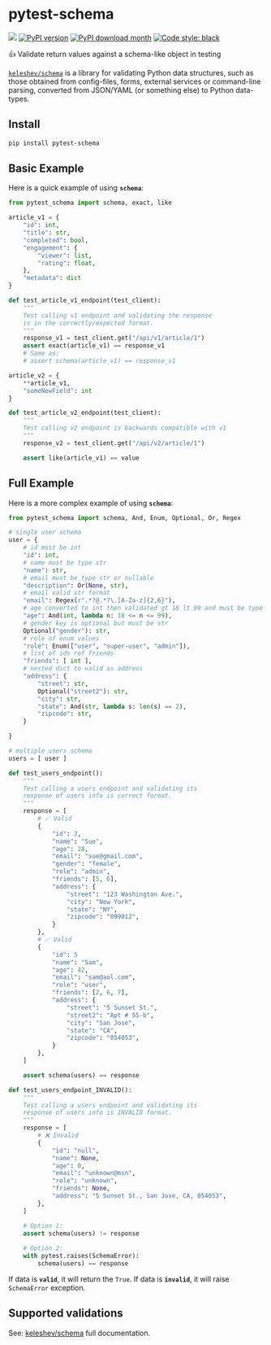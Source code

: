 # pytest-schema

![](https://img.shields.io/badge/python-3.6%20%7C%203.7%20%7C%203.8-blue?logo=python) [![PyPI version](https://img.shields.io/pypi/v/pytest-schema.svg)](https://pypi.python.org/pypi/pytest-schema/) [![PyPI download month](https://img.shields.io/pypi/dm/pytest-schema.svg)](https://pypi.python.org/pypi/pytest-schema/) [![Code style: black](https://img.shields.io/badge/code%20style-black-000000.svg)](https://github.com/psf/black)


👍 Validate return values against a schema-like object in testing

[`keleshev/schema`](https://github.com/keleshev/schema) is a library for validating Python data structures, such as
those obtained from config-files, forms, external services or
command-line parsing, converted from JSON/YAML (or something else) to Python data-types.

## Install

```bash
pip install pytest-schema
```

## Basic Example

Here is a quick example of using **`schema`**:
```python
from pytest_schema import schema, exact, like

article_v1 = {
    "id": int,
    "title": str,
    "completed": bool,
    "engagement": {
        "viewer": list,
        "rating": float,
    },
    "metadata": dict
}

def test_article_v1_endpoint(test_client):
    """
    Test calling v1 endpoint and validating the response
    is in the correctly/expected format.
    """
    response_v1 = test_client.get("/api/v1/article/1")
    assert exact(article_v1) == response_v1
    # Same as:
    # assert schema(article_v1) == response_v1

article_v2 = {
    **article_v1,
    "someNewField": int
}

def test_article_v2_endpoint(test_client):
    """
    Test calling v2 endpoint is backwards compatible with v1
    """
    response_v2 = test_client.get("/api/v2/article/1")

    assert like(article_v1) == value

```
## Full Example

Here is a more complex example of using **`schema`**:

``` python
from pytest_schema import schema, And, Enum, Optional, Or, Regex

# single user schema
user = {
    # id must be int
    "id": int,
    # name must be type str
    "name": str,
    # email must be type str or nullable
    "description": Or(None, str),
    # email valid str format
    "email": Regex(r".*?@.*?\.[A-Za-z]{2,6}"),
    # age converted to int then validated gt 18 lt 99 and must be type str
    "age": And(int, lambda n: 18 <= n <= 99),
    # gender key is optional but must be str
    Optional("gender"): str,
    # role of enum values
    "role": Enum(["user", "super-user", "admin"]),
    # list of ids ref friends
    "friends": [ int ],
    # nested dict to valid as address
    "address": {
        "street": str,
        Optional("street2"): str,
        "city": str,
        "state": And(str, lambda s: len(s) == 2),
        "zipcode": str,
    }

}

# multiple users schema
users = [ user ]

def test_users_endpoint():
    """
    Test calling a users endpoint and validating its
    response of users info is correct format.
    """
    response = [
        # ✅ Valid 
        {
            "id": 2,
            "name": "Sue",
            "age": 28,
            "email": "sue@gmail.com",
            "gender": "female",
            "role": "admin",
            "friends": [5, 6],
            "address": {
                "street": "123 Washington Ave.",
                "city": "New York",
                "state": "NY",
                "zipcode": "099012",
            }
        },
        # ✅ Valid
        {
            "id": 5
            "name": "Sam",
            "age": 42,
            "email": "sam@aol.com",
            "role": "user",
            "friends": [2, 6, 7],
            "address": {
                "street": "5 Sunset St.",
                "street2": "Apt # 55-b",
                "city": "San Jose",
                "state": "CA",
                "zipcode": "054053",
            }
        },
    ]

    assert schema(users) == response

def test_users_endpoint_INVALID():
    """
    Test calling a users endpoint and validating its
    response of users info is INVALID format.
    """
    response = [
        # ❌ Invalid
        {
            "id": "null",
            "name": None,
            "age": 0,
            "email": "unknown@msn",
            "role": "unknown",
            "friends": None,
            "address": "5 Sunset St., San Jose, CA, 054053",
        },
    ]

    # Option 1:
    assert schema(users) != response
    
    # Option 2:
    with pytest.raises(SchemaError):
        schema(users) == response

```

If data is **`valid`**, it will return the `True`.
If data is **`invalid`**, it will raise `SchemaError` exception.


## Supported validations

See: [keleshev/schema](https://github.com/keleshev/schema) full documentation.